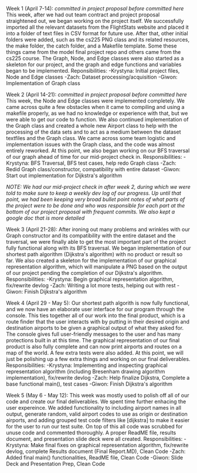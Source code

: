 Week 1 (April 7-14): *committed in project proposal before committed here*
This week, after we had out team contract and project proposal straightened out, we began working on the project itself. We successfully imported all the relevant datasets from the FlightStats website and placed it into a folder of text files in CSV format for future use. After that, other initial folders were added, such as the cs225 PNG class and its related resources, the make folder, the catch folder, and a Makefile template. Some these things came from the model final project repo and others came from the cs225 course. The Graph, Node, and Edge classes were also started as a skeleton for our project, and the graph and edge functions and variables began to be implemented.
Reponsibilities:
-Krystyna: Initial project files, Node and Edge classes
-Zach: Dataset processing/acquisition
-Giwon: Implementation of Graph class

Week 2 (April 14-21): *committed in project proposal before committed here*
This week, the Node and Edge classes were implemented completely. We came across quite a few obstacles when it came to compiling and using a makefile properly, as we had no knowledge or experience with that, but we were able to get our code to function. We also continued implementation of the Graph class and created a whole new Airport class to help with the processing of the data sets and to act as a medium between the dataset textfiles and the Graph class. We came across some team logistic and implementation issues with the Graph class, and the code was almost entirely reworked.
At this point, we also began working on our BFS traversal of our graph ahead of time for our mid-project check in.
Responsibilities:
-Krystyna: BFS Traversal, BFS test cases, help redo Graph class
-Zach: Redid Graph class/constructor, compatibility with entire dataset
-Giwon: Start out implementation for Dijkstra's algorithm

*NOTE: We had our mid-project check in after week 2, during which we were told to make sure to keep a weekly dev log of our progress. Up until that point, we had been keeping very broad bullet point notes of what parts of the project were to be done and who was responsible for each part at the bottom of our project proposal with frequent commits. We also kept a google doc that is more detailed*

Week 3 (April 21-28):
After ironing out many problems and wrinkles with our Graph constructor and its compatibility with the entire dataset and the traversal, we were finally able to get the most important part of the project fully functional along with its BFS traversal. We began implementation of our shortest path algorithm (Dijkstra's algorithm) with no product or result so far. We also created a skeleton for the implementation of our graphical representation algorithm, which will manipulate a PNG based on the output of our project pending the completion of our Dijkstra's algorithm.
Responsibilities:
-Krystyna: Begin graphical representation algorithm, fix/rewrite devlog
-Zach: Writing a lot more tests, helping out with rest
-Giwon: Finish Dijkstra's algorithm

Week 4 (April 29 - May 5):
Our shortest path algorith is now fully functional, and we now have an elaborate user interface for our program through the console.
This ties together all of our work into the final product, which is a route finder that the user interacts with by putting in their
desired origin and destination airports to be given a graphical output of what they asked for. The console gives full user-friendly 
messages to the user and has many protections built in at this time. The graphical representation of our final product is also fully complete and can now print airports and routes on a map of the world. A few extra tests were also added. At this point, we will just be polishing up a few extra things and working on our final deliverables.
Responsibilities:
-Krystyna: Implementing and inspecting graphical representation algorithm (including Bresenham drawing algorithm implementation), fix/rewrite devlog
-Zach: Help finalize Dijkstra, Complete a base functional main(), test cases
-Giwon: Finish Dijkstra's algorithm

Week 5 (May 6 - May 12):
This week was mostly used to polish off all of our code and create our final deliverables. We spent time further enhacing the user expereince. We added functionality to including airport names in all output, generate random, valid airport codes to use as origin or destination airports, and adding grouped test code filters like [dijkstra] to make it easier for the user to run our test suite. On top of this all code was scrubbed for unuse code and commented thoroughly. A proper ReadME file, results document, and presentation slide deck were all created.
Responsibilities:
-Krystyna: Make final fixes on graphical representation algorithm, fix/rewrite devlog, complete Results document (Final Report.MD), Clean Code
-Zach: Added final main() functionalities, ReadME file, Clean Code
-Giwon: Slide Deck and Presentation Prep, Clean Code
